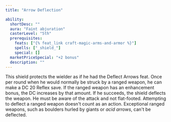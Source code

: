 ```yaml
---
title: "Arrow Deflection"

ability:
  shortDesc: ""
  aura: "Faint abjuration"
  casterLevel: "5th"
  prerequisites:
    feats: ["{% feat_link craft-magic-arms-and-armor %}"]
    spells: ["_shield_"]
    special: []
  marketPriceSpecial: "+2 bonus"
  description: ""
---
```

This shield protects the wielder as if he had the Deflect Arrows feat. Once per round when he would normally be struck by a ranged weapon, he can make a DC 20 Reflex save. If the ranged weapon has an enhancement bonus, the DC increases by that amount. If he succeeds, the shield deflects the weapon. He must be aware of the attack and not flat-footed. Attempting to deflect a ranged weapon doesn't count as an action. Exceptional ranged weapons, such as boulders hurled by giants or _acid arrows_, can't be deflected.


